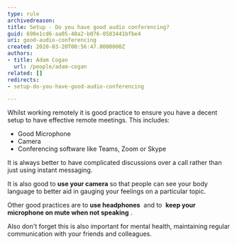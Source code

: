```yaml
---
type: rule
archivedreason: 
title: Setup - Do you have good audio conferencing?
guid: 698e1cd6-aa05-40a2-b076-0583441bfbe4
uri: good-audio-conferencing
created: 2020-03-20T00:56:47.0000000Z
authors:
- title: Adam Cogan
  url: /people/adam-cogan
related: []
redirects:
- setup-do-you-have-good-audio-conferencing

---
```


Whilst working remotely it is good practice to ensure you have a decent setup to have effective remote meetings. This includes:

<!--endintro-->

* Good Microphone
* Camera
* Conferencing software like Teams, Zoom or Skype


It is always better to have complicated discussions over a call rather than just using instant messaging.

It is also good to  **use your camera** so that people can see your body language to better aid in gauging your feelings on a particular topic.

Other good practices are to  **use headphones**  and to  **keep your microphone on mute when not speaking** .

Also don't forget this is also important for mental health, maintaining regular communication with your friends and colleagues.
